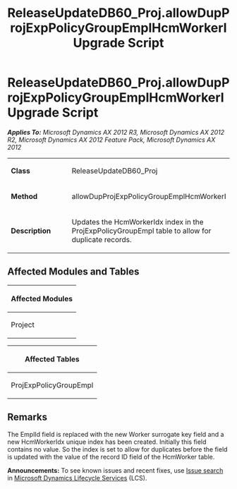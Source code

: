 ﻿---
title: ReleaseUpdateDB60_Proj.allowDupProjExpPolicyGroupEmplHcmWorkerI Upgrade Script
TOCTitle: ReleaseUpdateDB60_Proj.allowDupProjExpPolicyGroupEmplHcmWorkerI Upgrade Script
ms:assetid: b453e173-8ee3-f634-e09b-a013cfb44a65
ms:mtpsurl: https://msdn.microsoft.com/en-us/library/JJ736960(v=AX.60)
ms:contentKeyID: 49710644
ms.date: 05/18/2015
mtps_version: v=AX.60
---

# ReleaseUpdateDB60\_Proj.allowDupProjExpPolicyGroupEmplHcmWorkerI Upgrade Script 


_**Applies To:** Microsoft Dynamics AX 2012 R3, Microsoft Dynamics AX 2012 R2, Microsoft Dynamics AX 2012 Feature Pack, Microsoft Dynamics AX 2012_

<table>
<colgroup>
<col style="width: 50%" />
<col style="width: 50%" />
</colgroup>
<tbody>
<tr class="odd">
<td><p><strong>Class</strong></p></td>
<td><p>ReleaseUpdateDB60_Proj</p></td>
</tr>
<tr class="even">
<td><p><strong>Method</strong></p></td>
<td><p>allowDupProjExpPolicyGroupEmplHcmWorkerI</p></td>
</tr>
<tr class="odd">
<td><p><strong>Description</strong></p></td>
<td><p>Updates the HcmWorkerIdx index in the ProjExpPolicyGroupEmpl table to allow for duplicate records.</p></td>
</tr>
</tbody>
</table>


## Affected Modules and Tables

<table>
<colgroup>
<col style="width: 100%" />
</colgroup>
<thead>
<tr class="header">
<th><p>Affected Modules</p></th>
</tr>
</thead>
<tbody>
<tr class="odd">
<td><p>Project</p></td>
</tr>
</tbody>
</table>


<table>
<colgroup>
<col style="width: 100%" />
</colgroup>
<thead>
<tr class="header">
<th><p>Affected Tables</p></th>
</tr>
</thead>
<tbody>
<tr class="odd">
<td><p>ProjExpPolicyGroupEmpl</p></td>
</tr>
</tbody>
</table>


## Remarks

The EmplId field is replaced with the new Worker surrogate key field and a new HcmWorkerIdx unique index has been created. Initially this field contains no value. So the index is set to allow for duplicates before the field is updated with the value of the record ID field of the HcmWorker table.

  
**Announcements:** To see known issues and recent fixes, use [Issue search](http://go.microsoft.com/fwlink/?linkid=389258) in [Microsoft Dynamics Lifecycle Services](http://go.microsoft.com/fwlink/?linkid=306505) (LCS).

